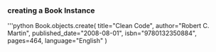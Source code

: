 ###     creating a Book Instance

'''python
Book.objects.create(
    title="Clean Code",
    author="Robert C. Martin",
    published_date="2008-08-01",
    isbn="9780132350884",
    pages=464,
    language="English"
)